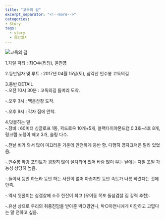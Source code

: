 ```yaml
---
title: "고독의 길"
excerpt_separator: "<!--more-->"
categories:
- Story
tags:
  - story
  - 등반일지
---
```


![고독의 길](/myblog/assets/img/고독의길.jpg)

1.자일 파티 : 최○수(리딩), 윤진영


2.등반일자 및 루트 : 2017년 04월 15일(토), 삼각산 인수봉 고독의길


3.등반 DETAIL<br>
-.오전 10시 30분 : 고독의길 들머리 도착.

-.오후 3시 : 백운산장 도착.

-.오후 9시 : 각자 집에 안착.


4.덧붙히는 말<br>
-.장비 : 60미터 싱글로프 1동, 퀵드로우 10개+5개, 블랙다이야몬드캠 0.3호~4호 8개, 링크캠 노랭이 빼고 3개, 슬링 다수.

-.전날 비가 와서 많이 미끄러운 가운데 안전하게 등반 함. 다행히 영자크랙은 말라 있었음.

-.인수봉 하강 포인트가 굉장히 많이 설치되어 있어 바람 많이 부는 날에는 자일 꼬일 가능성 상당히 높음.

-.둘이서 등반 하느라 등반 하는 사진이 없어 아쉽지만 등반 속도가 나름 빠랐다는 것에 만족.

-.역시 뒷풀이는 삼겹살에 소주 한잔이 최고 (우이동 목포 돌삼겹살 집 강력 추천).

-.유선 상으로 우리의 취중진담을 받아준 박○경언니, 박○아언니에게 미안하고 고맙다는 말 전하고 싶음.

